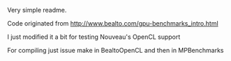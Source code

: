 Very simple readme.

Code originated from 
http://www.bealto.com/gpu-benchmarks_intro.html

I just modified it a bit for testing Nouveau's
OpenCL support

For compiling just issue make in 
BealtoOpenCL and then in MPBenchmarks